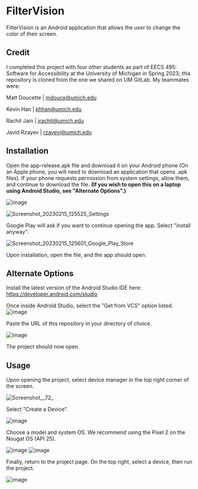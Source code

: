 # FilterVision

FilterVision is an Android application that allows the user to change the color of their screen.

## Credit

I completed this project with four other students as part of EECS 495: Software for Accessibility at the University of Michigan in Spring 2023; this repository is cloned from the one we shared on UM GitLab. My teammates were:

Matt Doucette | mdouce@umich.edu

Kevin Han | khhan@umich.edu

Rachit Jain | jrachit@umich.edu

Javid Rzayev | rzayevj@umich.edu

## Installation
Open the app-release.apk file and download it on your Android phone (On an Apple phone, you will need to download an application that opens .apk files). If your phone requests permission from system settings, allow them, and continue to download the file.
**(If you wish to open this on a laptop using Android Studio, see "Alternate Options".)**

![image](https://github.com/mhmills/FilterVision/assets/59720306/e71ac727-7630-49a5-b429-ef61efccf44c)

![Screenshot_20230215_125525_Settings](/uploads/18fccb698dc985538ba3526d80fb108b/Screenshot_20230215_125525_Settings.jpg)

Google Play will ask if you want to continue opening the app. Select "install anyway".

![Screenshot_20230215_125601_Google_Play_Store](/uploads/52d8556744af94ec84c57751d8e86f62/Screenshot_20230215_125601_Google_Play_Store.jpg)

Upon installation, open the file, and the app should open.

## Alternate Options
Install the latest version of the Android Studio IDE here: https://developer.android.com/studio

Once inside Android Studio, select the "Get from VCS" option listed. ![image](/uploads/9e1fe9907c79a024f70eb05eede050c2/image.png)

Paste the URL of this repository in your directory of choice.

![image](/uploads/ff0d15e006fd28e789ad9f84a0026417/image.png)

The project should now open.

## Usage

Upon opening the project, select device manager in the top right corner of the screen.

![Screenshot__72_](/uploads/b2d9db5020c0d8e910a9051d5deb4e3c/Screenshot__72_.png)

Select "Create a Device".

![image](/uploads/1a7e06b34838f0a13896f2c66361e741/image.png)

Choose a model and system OS. We recommend using the Pixel 2 on the Nougat OS (API 25).

![image](/uploads/e24d19bf07a220a804efbacfd5aa21ff/image.png)
![image](/uploads/b02ad7f83a89eb4f06a865b5fab0ba98/image.png)

Finally, return to the project page. On the top right, select a device, then run the project.

![image](/uploads/d201490bb8cd9f473eeb92c507458504/image.png)
